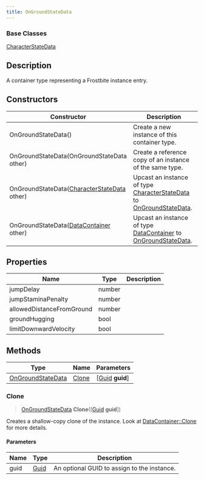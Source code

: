 ```yaml
---
title: OnGroundStateData
---
```

### Base Classes

[CharacterStateData](CharacterStateData)

## Description

A container type representing a Frostbite instance entry.

## Constructors

| Constructor                                                                  | Description                                                                                                               |
| ---------------------------------------------------------------------------- | ------------------------------------------------------------------------------------------------------------------------- |
| OnGroundStateData()                                                          | Create a new instance of this container type.                                                                             |
| OnGroundStateData(OnGroundStateData other)                                   | Create a reference copy of an instance of the same type.                                                                  |
| OnGroundStateData([CharacterStateData](CharacterStateData) other)            | Upcast an instance of type [CharacterStateData](CharacterStateData) to [OnGroundStateData](OnGroundStateData).            |
| OnGroundStateData([DataContainer](/vext/ref/shared/class/datacontainer) other) | Upcast an instance of type [DataContainer](/vext/ref/shared/class/datacontainer) to [OnGroundStateData](OnGroundStateData). |

## Properties

| Name                      | Type   | Description |
| ------------------------- | ------ | ----------- |
| jumpDelay                 | number |             |
| jumpStaminaPenalty        | number |             |
| allowedDistanceFromGround | number |             |
| groundHugging             | bool   |             |
| limitDownwardVelocity     | bool   |             |

## Methods

| Type                                   | Name            | Parameters                                     |
| -------------------------------------- | --------------- | ---------------------------------------------- |
| [OnGroundStateData](OnGroundStateData) | [Clone](#clone) | \[[Guid](/vext/ref/shared/class/guid) **guid**\] |

### Clone

> [OnGroundStateData](OnGroundStateData) **Clone**(\[[Guid](/vext/ref/shared/class/guid) **guid**\])

Creates a shallow-copy clone of the instance. Look at [DataContainer::Clone](/vext/ref/shared/class/datacontainer#clone) for more details.

#### Parameters

| Name | Type         | Description                                 |
| ---- | ------------ | ------------------------------------------- |
| guid | [Guid](Guid) | An optional GUID to assign to the instance. |
